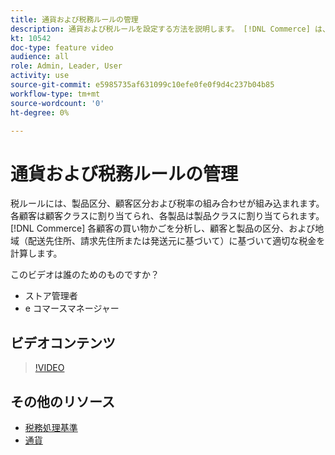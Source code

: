 ```yaml
---
title: 通貨および税務ルールの管理
description: 通貨および税ルールを設定する方法を説明します。 [!DNL Commerce] は、顧客と製品の区分に応じて適切な税金を計算するために使用します。
kt: 10542
doc-type: feature video
audience: all
role: Admin, Leader, User
activity: use
source-git-commit: e5985735af631099c10efe0fe0f9d4c237b04b85
workflow-type: tm+mt
source-wordcount: '0'
ht-degree: 0%

---
```


# 通貨および税務ルールの管理

税ルールには、製品区分、顧客区分および税率の組み合わせが組み込まれます。 各顧客は顧客クラスに割り当てられ、各製品は製品クラスに割り当てられます。 [!DNL Commerce] 各顧客の買い物かごを分析し、顧客と製品の区分、および地域（配送先住所、請求先住所または発送元に基づいて）に基づいて適切な税金を計算します。

このビデオは誰のためのものですか？

- ストア管理者
- e コマースマネージャー

## ビデオコンテンツ

>[!VIDEO](https://video.tv.adobe.com/v/343657?quality=12&learn=on)

## その他のリソース

- [税務処理基準](https://docs.magento.com/user-guide/tax/tax-rules.html)
- [通貨](https://docs.magento.com/user-guide/stores/currency.html)
